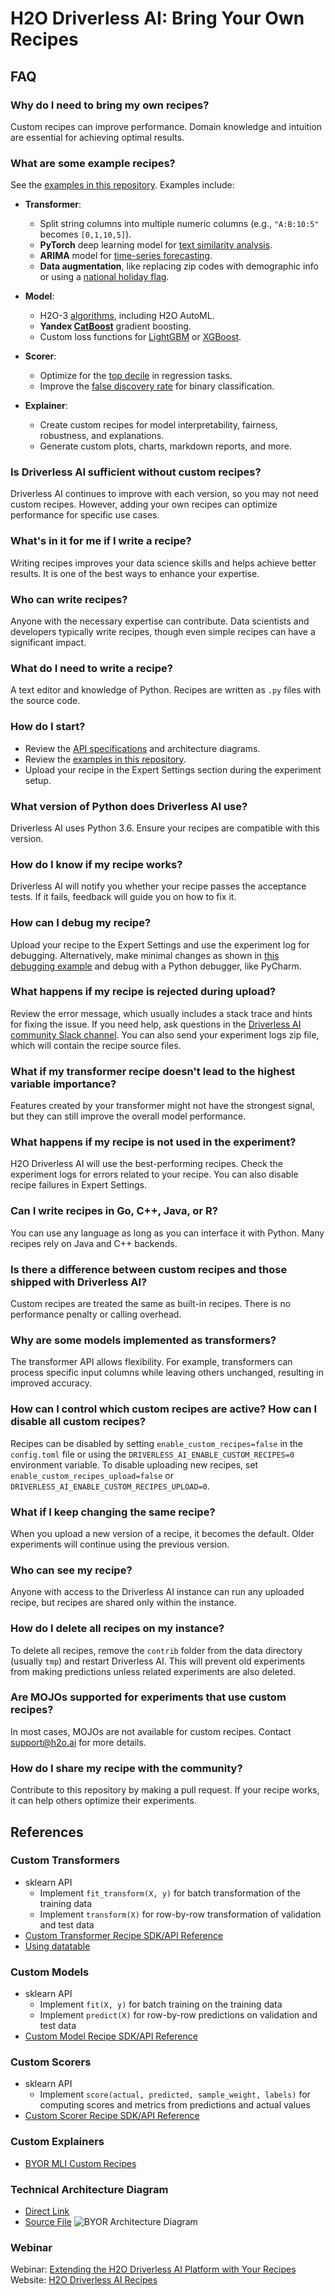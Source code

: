 # H2O Driverless AI: Bring Your Own Recipes
## FAQ

### Why do I need to bring my own recipes?
Custom recipes can improve performance. Domain knowledge and intuition are essential for achieving optimal results.

### What are some example recipes?
See the [examples in this repository](https://github.com/h2oai/driverlessai-recipes/blob/master/README.md#sample-recipes). Examples include:

- **Transformer**:
  - Split string columns into multiple numeric columns (e.g., `"A:B:10:5"` becomes `[0,1,10,5]`).
  - **PyTorch** deep learning model for [text similarity analysis](https://github.com/h2oai/driverlessai-recipes/blob/master/transformers/nlp/text_embedding_similarity_transformers.py).
  - **ARIMA** model for [time-series forecasting](https://github.com/h2oai/driverlessai-recipes/blob/master/transformers/timeseries/auto_arima_forecast.py).
  - **Data augmentation**, like replacing zip codes with demographic info or using a [national holiday flag](https://github.com/h2oai/driverlessai-recipes/blob/master/transformers/augmentation/singapore_public_holidays.py).

- **Model**:
  - H2O-3 [algorithms](https://github.com/h2oai/driverlessai-recipes/blob/master/models/algorithms/h2o-3-models.py), including H2O AutoML.
  - **Yandex [CatBoost](https://github.com/h2oai/driverlessai-recipes/blob/master/models/algorithms/catboost.py)** gradient boosting.
  - Custom loss functions for [LightGBM](https://github.com/h2oai/driverlessai-recipes/blob/master/models/custom_loss/lightgbm_with_custom_loss.py) or [XGBoost](https://github.com/h2oai/driverlessai-recipes/blob/master/models/custom_loss/xgboost_with_custom_loss.py).

- **Scorer**:
  - Optimize for the [top decile](https://github.com/h2oai/driverlessai-recipes/blob/master/scorers/regression/top_decile.py) in regression tasks.
  - Improve the [false discovery rate](https://github.com/h2oai/driverlessai-recipes/blob/master/scorers/classification/binary/false_discovery_rate.py) for binary classification.

- **Explainer**:
  - Create custom recipes for model interpretability, fairness, robustness, and explanations.
  - Generate custom plots, charts, markdown reports, and more.

### Is Driverless AI sufficient without custom recipes?
Driverless AI continues to improve with each version, so you may not need custom recipes. However, adding your own recipes can optimize performance for specific use cases.

### What's in it for me if I write a recipe?
Writing recipes improves your data science skills and helps achieve better results. It is one of the best ways to enhance your expertise.

### Who can write recipes?
Anyone with the necessary expertise can contribute. Data scientists and developers typically write recipes, though even simple recipes can have a significant impact.

### What do I need to write a recipe?
A text editor and knowledge of Python. Recipes are written as `.py` files with the source code.

### How do I start?
- Review the [API specifications](https://github.com/h2oai/driverlessai-recipes#reference-guide) and architecture diagrams.
- Review the [examples in this repository](https://github.com/h2oai/driverlessai-recipes/blob/master/README.md#sample-recipes).
- Upload your recipe in the Expert Settings section during the experiment setup.

### What version of Python does Driverless AI use?
Driverless AI uses Python 3.6. Ensure your recipes are compatible with this version.

### How do I know if my recipe works?
Driverless AI will notify you whether your recipe passes the acceptance tests. If it fails, feedback will guide you on how to fix it.

### How can I debug my recipe?
Upload your recipe to the Expert Settings and use the experiment log for debugging. Alternatively, make minimal changes as shown in [this debugging example](./transformers/how_to_debug_transformer.py) and debug with a Python debugger, like PyCharm.

### What happens if my recipe is rejected during upload?
Review the error message, which usually includes a stack trace and hints for fixing the issue. If you need help, ask questions in the [Driverless AI community Slack channel](https://www.h2o.ai/community/driverless-ai-community/#chat). You can also send your experiment logs zip file, which will contain the recipe source files.

### What if my transformer recipe doesn't lead to the highest variable importance?
Features created by your transformer might not have the strongest signal, but they can still improve the overall model performance.

### What happens if my recipe is not used in the experiment?
H2O Driverless AI will use the best-performing recipes. Check the experiment logs for errors related to your recipe. You can also disable recipe failures in Expert Settings.

### Can I write recipes in Go, C++, Java, or R?
You can use any language as long as you can interface it with Python. Many recipes rely on Java and C++ backends.

### Is there a difference between custom recipes and those shipped with Driverless AI?
Custom recipes are treated the same as built-in recipes. There is no performance penalty or calling overhead.

### Why are some models implemented as transformers?
The transformer API allows flexibility. For example, transformers can process specific input columns while leaving others unchanged, resulting in improved accuracy.

### How can I control which custom recipes are active? How can I disable all custom recipes?
Recipes can be disabled by setting `enable_custom_recipes=false` in the `config.toml` file or using the `DRIVERLESS_AI_ENABLE_CUSTOM_RECIPES=0` environment variable. To disable uploading new recipes, set `enable_custom_recipes_upload=false` or `DRIVERLESS_AI_ENABLE_CUSTOM_RECIPES_UPLOAD=0`.

### What if I keep changing the same recipe?
When you upload a new version of a recipe, it becomes the default. Older experiments will continue using the previous version.

### Who can see my recipe?
Anyone with access to the Driverless AI instance can run any uploaded recipe, but recipes are shared only within the instance.

### How do I delete all recipes on my instance?
To delete all recipes, remove the `contrib` folder from the data directory (usually `tmp`) and restart Driverless AI. This will prevent old experiments from making predictions unless related experiments are also deleted.

### Are MOJOs supported for experiments that use custom recipes?
In most cases, MOJOs are not available for custom recipes. Contact support@h2o.ai for more details.

### How do I share my recipe with the community?
Contribute to this repository by making a pull request. If your recipe works, it can help others optimize their experiments.

## References
### Custom Transformers
  * sklearn API
    * Implement `fit_transform(X, y)` for batch transformation of the training data
    * Implement `transform(X)` for row-by-row transformation of validation and test data
  * [Custom Transformer Recipe SDK/API Reference](transformers/transformer_template.py)
  * [Using datatable](https://datatable.readthedocs.io/en/latest/using-datatable.html)
### Custom Models
  * sklearn API
    * Implement `fit(X, y)` for batch training on the training data
    * Implement `predict(X)` for row-by-row predictions on validation and test data
  * [Custom Model Recipe SDK/API Reference](models/model_template.py)
### Custom Scorers
  * sklearn API
    * Implement `score(actual, predicted, sample_weight, labels)` for computing scores and metrics from predictions and actual values
  * [Custom Scorer Recipe SDK/API Reference](scorers/scorer_template.py)
### Custom Explainers
  * [BYOR MLI Custom Recipes](explainers)
### Technical Architecture Diagram
  * [Direct Link](https://raw.githubusercontent.com/h2oai/driverlessai-recipes/master/reference/DriverlessAI_BYOR.png)
  * [Source File](https://raw.githubusercontent.com/h2oai/driverlessai-recipes/master/reference/DriverlessAI_BYOR.drawio)
  ![BYOR Architecture Diagram](reference/DriverlessAI_BYOR.png)
### Webinar
Webinar: [Extending the H2O Driverless AI Platform with Your Recipes](https://www.brighttalk.com/webcast/16463/360533/extending-the-h2o-driverless-ai-platform-with-your-recipes)
Website: [H2O Driverless AI Recipes](https://www.h2o.ai/products-h2o-driverless-ai-recipes/)